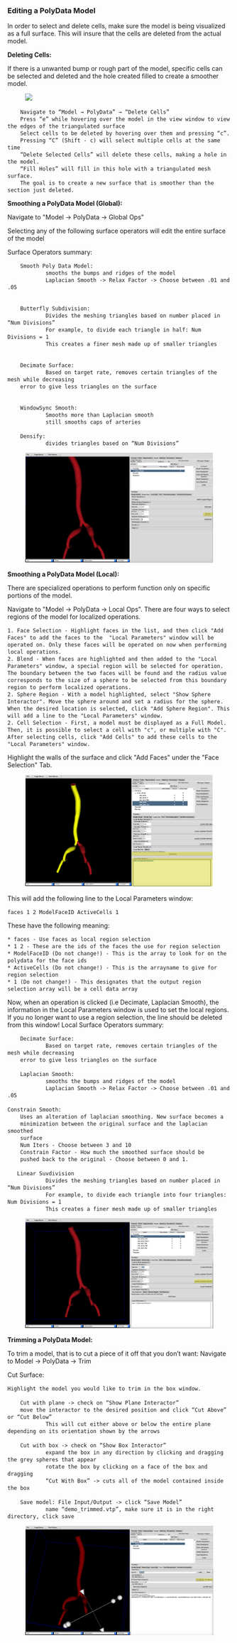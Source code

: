 ### Editing a PolyData Model ###

In order to select and delete cells, make sure the model is being visualized as a full surface. This will insure that the cells are deleted from the actual model. 

**Deleting Cells:**

If there is a unwanted bump or rough part of the model, specific cells can be selected and deleted and the hole created filled to create a smoother model. 

<figure>
  <img class="svImg svImgXl"  src="documentation/modeling/imgs/polyData/editing/selectingCells.jpg"> 
  <figcaption class="svCaption" ></figcaption>
</figure>

        Navigate to “Model → PolyData” → “Delete Cells”
        Press “e” while hovering over the model in the view window to view the edges of the triangulated surface
        Select cells to be deleted by hovering over them and pressing “c”. 
        Pressing “C” (Shift - c) will select multiple cells at the same time
        “Delete Selected Cells” will delete these cells, making a hole in the model.
        “Fill Holes” will fill in this hole with a triangulated mesh surface.
        The goal is to create a new surface that is smoother than the section just deleted.

**Smoothing a PolyData Model (Global):**

Navigate to "Model → PolyData → Global Ops"

Selecting any of the following surface operators will edit the entire surface of the model

Surface Operators summary:

        Smooth Poly Data Model: 
                smooths the bumps and ridges of the model
                Laplacian Smooth -> Relax Factor -> Choose between .01 and .05 


        Butterfly Subdivision:
                Divides the meshing triangles based on number placed in “Num Divisions”
                For example, to divide each triangle in half: Num Divisions = 1
                This creates a finer mesh made up of smaller triangles


        Decimate Surface:
                Based on target rate, removes certain triangles of the mesh while decreasing
		error to give less triangles on the surface
                

        WindowSync Smooth:
                Smooths more than Laplacian smooth
                still smooths caps of arteries

        Densify:
                divides triangles based on “Num Divisions”
                        

<figure>
  <img class="svImg svImgXl"  src="documentation/modeling/imgs/polyData/editing/globalSmoothing.png"> 
  <figcaption class="svCaption" ></figcaption>
</figure>    
   
**Smoothing a PolyData Model (Local):**

There are specialized operations to perform function only on specific portions of the model.

Navigate to "Model → PolyData → Local Ops". There are four ways to select regions of the model for localized operations. 

	1. Face Selection - Highlight faces in the list, and then click "Add Faces" to add the faces to the  "Local Parameters" window will be operated on. Only these faces will be operated on now when performing local operations.
	2. Blend - When faces are highlighted and then added to the "Local Parameters" window, a special region will be selected for operation. The boundary between the two faces will be found and the radius value corresponds to the size of a sphere to be selected from this boundary region to perform localized operations. 
	2. Sphere Region - With a model highlighted, select "Show Sphere Interactor". Move the sphere around and set a radius for the sphere. When the desired location is selected, click "Add Sphere Region". This will add a line to the "Local Parameters" window. 
	2. Cell Selection - First, a model must be displayed as a Full Model. Then, it is possible to select a cell with "c", or multiple with "C". After selecting cells, click "Add Cells" to add these cells to the "Local Parameters" window. 

Highlight the walls of the surface and click "Add Faces" under the "Face Selection" Tab. 

<figure>
  <img class="svImg svImgXl"  src="documentation/modeling/imgs/polyData/editing/selectingLocalRegions.png"> 
  <figcaption class="svCaption" ></figcaption>
</figure>    

This will add the following line to the Local Parameters window:
	
	faces 1 2 ModelFaceID ActiveCells 1

These have the following meaning:
	
	* faces - Use faces as local region selection
	* 1 2 - These are the ids of the faces the use for region selection
	* ModelFaceID (Do not change!) - This is the array to look for on the polydata for the face ids
	* ActiveCells (Do not change!) - This is the arrayname to give for region selection
	* 1 (Do not change!) - This designates that the output region selection array will be a cell data array

Now, when an operation is clicked (i.e Decimate, Laplacian Smooth), the information in the Local Parameters window is used to set the local regions. If you no longer want to use a region selection, the line should be deleted from this window!
Local Surface Operators summary:

        Decimate Surface:
                Based on target rate, removes certain triangles of the mesh while decreasing
		error to give less triangles on the surface

        Laplacian Smooth:
                smooths the bumps and ridges of the model
                Laplacian Smooth -> Relax Factor -> Choose between .01 and .05 

	Constrain Smooth:
		Uses an alteration of laplacian smoothing. New surface becomes a 
		minimization between the original surface and the laplacian smoothed
		surface
		Num Iters - Choose between 3 and 10
		Constrain Factor - How much the smoothed surface should be 
		pushed back to the original - Choose between 0 and 1.

       Linear Suvdivision
                Divides the meshing triangles based on number placed in “Num Divisions”
                For example, to divide each triangle into four triangles: Num Divisions = 1
                This creates a finer mesh made up of smaller triangles

<figure>
  <img class="svImg svImgXl"  src="documentation/modeling/imgs/polyData/editing/localSmoothing.png"> 
  <figcaption class="svCaption" ></figcaption>
</figure>    

**Trimming a PolyData Model:**

To trim a model, that is to cut a piece of it off that you don’t want:
        Navigate to Model -> PolyData -> Trim

Cut Surface:
        
	Highlight the model you would like to trim in the box window.

        Cut with plane -> check on “Show Plane Interactor”
        move the interactor to the desired position and click “Cut Above” or “Cut Below” 
                This will cut either above or below the entire plane depending on its orientation shown by the arrows 

        Cut with box -> check on “Show Box Interactor”
                expand the box in any direction by clicking and dragging the grey spheres that appear
                rotate the box by clicking on a face of the box and dragging
                “Cut With Box” -> cuts all of the model contained inside the box

        Save model: File Input/Output -> click “Save Model”
                name “demo_trimmed.vtp”, make sure it is in the right directory, click save
<figure>
  <img class="svImg svImgXl"  src="documentation/modeling/imgs/polyData/editing/polydataTrim.png"> 
  <figcaption class="svCaption" ></figcaption>
</figure>    

<br>
<br>
<br>
